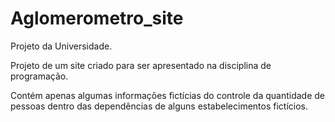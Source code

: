 # Aglomerometro_site

Projeto da Universidade.

Projeto de um site criado para ser apresentado na disciplina de programação.

Contém apenas algumas informações fictícias do controle da quantidade de pessoas dentro das dependências de alguns estabelecimentos fictícios.
